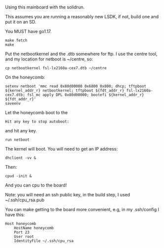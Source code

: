 Using this mainboard with the solidrun.

This assumes you are running a reasonably new LSDK, if not, build one and put it on an SD.

You MUST have go1.17.

```
make fetch
make
```

Put the netbootkernel and the .dtb somewhere for ftp.
I use the centre tool, and my location for netboot is ~/centre, so:
```
cp netbootkernel fsl-lx2160a-cex7.dtb ~/centre
```

On the honeycomb:
```
setenv netboot 'mmc read 0x80d00000 0x6800 0x800; dhcp; tftpboot ${kernel_addr_r} netbootkernel; tftpboot ${fdt_addr_r} fsl-lx2160a-cex7.dtb; fsl_mc apply DPL 0x80d00000; bootefi ${kernel_addr_r} ${fdt_addr_r}'
saveenv
```

Let the honeycomb boot to the 
```
Hit any key to stop autoboot:
```

and hit any key.

```
run netboot
```

The kernel will boot. You will need to get an IP address:
```
dhclient -vv &
```

Then:
```
cpud -init &
```
And you can cpu to the board!

Note: you will need an ssh public key, in the build step, I used ~/.ssh/cpu_rsa.pub

You can make getting to the board more convenient, e.g, in my .ssh/config I have this:
```
Host honeycomb
	HostName honeycomb
	Port 23
	User root
	IdentityFile ~/.ssh/cpu_rsa
```

